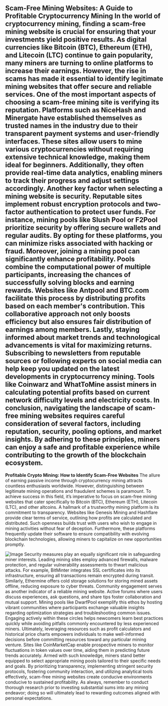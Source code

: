 **Scam-Free Mining Websites: A Guide to Profitable Cryptocurrency Mining**
In the world of cryptocurrency mining, finding a scam-free mining website is crucial for ensuring that your investments yield positive results. As digital currencies like Bitcoin (BTC), Ethereum (ETH), and Litecoin (LTC) continue to gain popularity, many miners are turning to online platforms to increase their earnings. However, the rise in scams has made it essential to identify legitimate mining websites that offer secure and reliable services.
One of the most important aspects of choosing a scam-free mining site is verifying its reputation. Platforms such as NiceHash and Minergate have established themselves as trusted names in the industry due to their transparent payment systems and user-friendly interfaces. These sites allow users to mine various cryptocurrencies without requiring extensive technical knowledge, making them ideal for beginners. Additionally, they often provide real-time data analytics, enabling miners to track their progress and adjust settings accordingly.
Another key factor when selecting a mining website is security. Reputable sites implement robust encryption protocols and two-factor authentication to protect user funds. For instance, mining pools like Slush Pool or F2Pool prioritize security by offering secure wallets and regular audits. By opting for these platforms, you can minimize risks associated with hacking or fraud.
Moreover, joining a mining pool can significantly enhance profitability. Pools combine the computational power of multiple participants, increasing the chances of successfully solving blocks and earning rewards. Websites like Antpool and BTC.com facilitate this process by distributing profits based on each member's contribution. This collaborative approach not only boosts efficiency but also ensures fair distribution of earnings among members.
Lastly, staying informed about market trends and technological advancements is vital for maximizing returns. Subscribing to newsletters from reputable sources or following experts on social media can help keep you updated on the latest developments in cryptocurrency mining. Tools like Coinwarz and WhatToMine assist miners in calculating potential profits based on current network difficulty levels and electricity costs.
In conclusion, navigating the landscape of scam-free mining websites requires careful consideration of several factors, including reputation, security, pooling options, and market insights. By adhering to these principles, miners can enjoy a safe and profitable experience while contributing to the growth of the blockchain ecosystem.
---
**Profitable Crypto Mining: How to Identify Scam-Free Websites**
The allure of earning passive income through cryptocurrency mining attracts countless enthusiasts worldwide. However, distinguishing between legitimate mining operations and fraudulent schemes is paramount. To achieve success in this field, it’s imperative to focus on scam-free mining websites that cater specifically to Bitcoin (BTC), Ethereum (ETH), Litecoin (LTC), and other altcoins. 
A hallmark of a trustworthy mining platform is its commitment to transparency. Websites like Genesis Mining and Hashflare provide clear terms of service, outlining how profits are calculated and distributed. Such openness builds trust with users who wish to engage in mining activities without fear of deception. Furthermore, these platforms frequently update their software to ensure compatibility with evolving blockchain technologies, allowing miners to capitalize on new opportunities promptly.

![Image](https://github.com/user-attachments/assets/d7419ec9-dc67-403f-bf28-8faea5f1f74f)
Security measures play an equally significant role in safeguarding miner interests. Leading mining sites employ advanced firewalls, malware protection, and regular vulnerability assessments to thwart malicious attacks. For example, BitMinter integrates SSL certificates into its infrastructure, ensuring all transactions remain encrypted during transit. Similarly, Ethermine offers cold storage solutions for storing mined assets offline, reducing exposure to cyber threats.
Community engagement serves as another indicator of a reliable mining website. Active forums where users discuss experiences, ask questions, and share tips foster collaboration and mutual support. Mining pools like DwarfPool exemplify this ethos by hosting vibrant communities where participants exchange valuable insights regarding optimization strategies and troubleshooting common issues. Engaging actively within these circles helps newcomers learn best practices quickly while avoiding pitfalls commonly encountered by less experienced miners.
Ultimately, leveraging resources such as profit calculators and historical price charts empowers individuals to make well-informed decisions before committing resources toward any particular mining venture. Sites like CoinMarketCap enable prospective miners to monitor fluctuations in token values over time, aiding them in predicting future trends accurately. Armed with such knowledge, miners stand better equipped to select appropriate mining pools tailored to their specific needs and goals.
By prioritizing transparency, implementing stringent security protocols, fostering community interaction, and utilizing analytical tools effectively, scam-free mining websites create conducive environments conducive to sustained profitability. As always, remember to conduct thorough research prior to investing substantial sums into any mining endeavor; doing so will ultimately lead to rewarding outcomes aligned with personal expectations.
